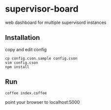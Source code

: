 supervisor-board
================

web dashboard for multiple supervisord instances


Installation
-----
copy and edit config
```
cp config.cson.sample config.cson
vim config.cson
npm install
```  
  
Run
---
```coffee index.coffee```
  
point your browser to localhost:5000

